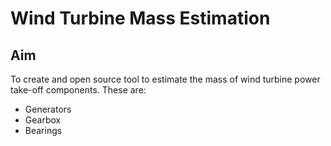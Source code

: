 Wind Turbine Mass Estimation
=================

Aim
--------
To create and open source tool to estimate the mass of wind turbine power take-off components.
These are:
* Generators
* Gearbox
* Bearings
